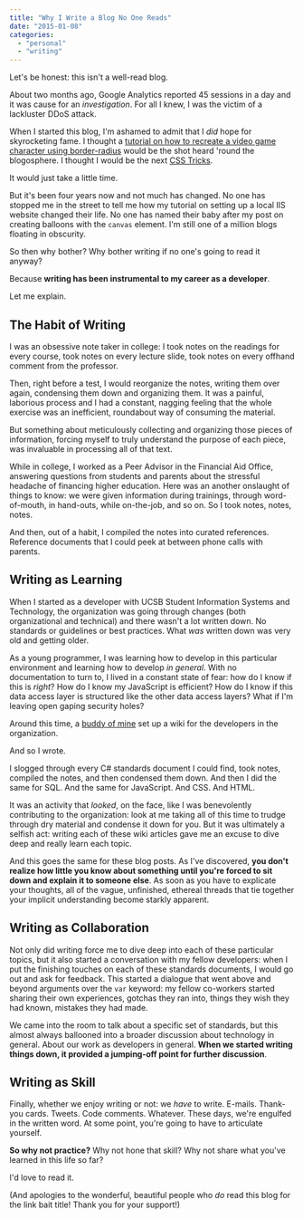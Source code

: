 ```yaml
---
title: "Why I Write a Blog No One Reads"
date: "2015-01-08"
categories: 
  - "personal"
  - "writing"
---
```


Let's be honest: this isn't a well-read blog.

About two months ago, Google Analytics reported 45 sessions in a day and it was cause for an _investigation_. For all I knew, I was the victim of a lackluster DDoS attack.

When I started this blog, I'm ashamed to admit that I _did_ hope for skyrocketing fame. I thought a [tutorial on how to recreate a video game character using border-radius](http://www.loganfranken.com/blog/6/navi-in-css3/) would be the shot heard 'round the blogosphere. I thought I would be the next [CSS Tricks](http://css-tricks.com/).

It would just take a little time.

But it's been four years now and not much has changed. No one has stopped me in the street to tell me how my tutorial on setting up a local IIS website changed their life. No one has named their baby after my post on creating balloons with the `canvas` element. I'm still one of a million blogs floating in obscurity.

So then why bother? Why bother writing if no one's going to read it anyway?

Because **writing has been instrumental to my career as a developer**.

Let me explain.

## The Habit of Writing

I was an obsessive note taker in college: I took notes on the readings for every course, took notes on every lecture slide, took notes on every offhand comment from the professor.

Then, right before a test, I would reorganize the notes, writing them over again, condensing them down and organizing them. It was a painful, laborious process and I had a constant, nagging feeling that the whole exercise was an inefficient, roundabout way of consuming the material.

But something about meticulously collecting and organizing those pieces of information, forcing myself to truly understand the purpose of each piece, was invaluable in processing all of that text.

While in college, I worked as a Peer Advisor in the Financial Aid Office, answering questions from students and parents about the stressful headache of financing higher education. Here was an another onslaught of things to know: we were given information during trainings, through word-of-mouth, in hand-outs, while on-the-job, and so on. So I took notes, notes, notes.

And then, out of a habit, I compiled the notes into curated references. Reference documents that I could peek at between phone calls with parents.

## Writing as Learning

When I started as a developer with UCSB Student Information Systems and Technology, the organization was going through changes (both organizational and technical) and there wasn't a lot written down. No standards or guidelines or best practices. What _was_ written down was very old and getting older.

As a young programmer, I was learning how to develop in this particular environment and learning how to develop _in general_. With no documentation to turn to, I lived in a constant state of fear: how do I know if this is _right_? How do I know my JavaScript is efficient? How do I know if this data access layer is structured like the other data access layers? What if I'm leaving open gaping security holes?

Around this time, a [buddy of mine](http://www.meaditation.com/) set up a wiki for the developers in the organization.

And so I wrote.

I slogged through every C# standards document I could find, took notes, compiled the notes, and then condensed them down. And then I did the same for SQL. And the same for JavaScript. And CSS. And HTML.

It was an activity that _looked_, on the face, like I was benevolently contributing to the organization: look at me taking all of this time to trudge through dry material and condense it down for you. But it was ultimately a selfish act: writing each of these wiki articles gave me an excuse to dive deep and really learn each topic.

And this goes the same for these blog posts. As I've discovered, **you don't realize how little you know about something until you're forced to sit down and explain it to someone else**. As soon as you have to explicate your thoughts, all of the vague, unfinished, ethereal threads that tie together your implicit understanding become starkly apparent.

## Writing as Collaboration

Not only did writing force me to dive deep into each of these particular topics, but it also started a conversation with my fellow developers: when I put the finishing touches on each of these standards documents, I would go out and ask for feedback. This started a dialogue that went above and beyond arguments over the `var` keyword: my fellow co-workers started sharing their own experiences, gotchas they ran into, things they wish they had known, mistakes they had made.

We came into the room to talk about a specific set of standards, but this almost always ballooned into a broader discussion about technology in general. About our work as developers in general. **When we started writing things down, it provided a jumping-off point for further discussion**.

## Writing as Skill

Finally, whether we enjoy writing or not: we _have_ to write. E-mails. Thank-you cards. Tweets. Code comments. Whatever. These days, we're engulfed in the written word. At some point, you're going to have to articulate yourself.

**So why not practice?** Why not hone that skill? Why not share what you've learned in this life so far?

I'd love to read it.

(And apologies to the wonderful, beautiful people who _do_ read this blog for the link bait title! Thank you for your support!)
